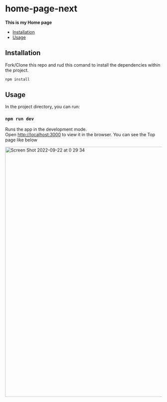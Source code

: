 # home-page-next
**This is my Home page**

- [Installation](#installation)
- [Usage](#usage)

## Installation
Fork/Clone this repo and rud this comand to install the dependencies within the project.

```bash
npm install
```


## Usage

In the project directory, you can run:

### `npm run dev`

Runs the app in the development mode.\
Open [http://localhost:3000](http://localhost:3000) to view it in the browser.
You can see the Top page like below

<img width="805" alt="Screen Shot 2022-09-22 at 0 29 34" src="https://user-images.githubusercontent.com/85981476/191546710-3fd38e4c-2012-4bec-b969-2c18459be01f.png">
